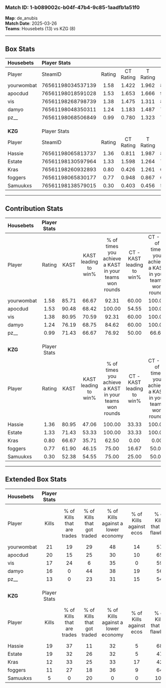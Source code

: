 ### Match ID: 1-b089002c-b04f-47b4-9c85-1aadfb1a51f0  
**Map**: de_anubis  
**Match Date**: 2025-03-26  
**Teams**: Housebets (13) vs KZG (8)  

---  

## Box Stats  

| **Housebets** | Player Stats      |        |           |          |       |       |       |         |        |      |     |
| :- | :- | :-: | :-: | :-: | :-: | :-: | :-: | :-: | :-: | :-: | :-: |
| Player        | SteamID           | Rating | CT Rating | T Rating | KAST  |  ADR  | Kills | Assists | Deaths | K/D  | HS% |
| yourwombat    | 76561198034537139 |  1.58  |   1.422   |  1.962   | 85.71 | 101.9 |  21   |    6    |   13   | 1.62 | 47  |
| apocdud       | 76561198018591028 |  1.53  |   1.653   |  1.666   | 90.48 | 96.5  |  20   |    6    |   14   | 1.43 | 45  |
| vis           | 76561198268798739 |  1.38  |   1.475   |  1.311   | 80.95 | 78.9  |  17   |    6    |   10   | 1.70 | 58  |
| damyo         | 76561198048350311 |  1.24  |   1.183   |  1.487   | 76.19 | 105.6 |  16   |    6    |   16   | 1.00 | 62  |
| pz__          | 76561198068506849 |  0.99  |   0.780   |  1.323   | 71.43 | 54.8  |  13   |    5    |   13   | 1.00 |  7  |
|               |                   |        |           |          |       |       |       |         |        |      |     |
|               |                   |        |           |          |       |       |       |         |        |      |     |
|               |                   |        |           |          |       |       |       |         |        |      |     |
| **KZG**       | Player Stats      |        |           |          |       |       |       |         |        |      |     |
| Player        | SteamID           | Rating | CT Rating | T Rating | KAST  |  ADR  | Kills | Assists | Deaths | K/D  | HS% |
| Hassie        | 76561198065813737 |  1.36  |   0.811   |  1.987   | 80.95 | 85.6  |  19   |    6    |   15   | 1.27 | 21  |
| Estate        | 76561198130597964 |  1.33  |   1.598   |  1.264   | 71.43 | 110.8 |  19   |    9    |   17   | 1.12 | 68  |
| Kras          | 76561198260932893 |  0.80  |   0.426   |  1.261   | 66.67 | 60.9  |  12   |    4    |   18   | 0.67 | 50  |
| foggers       | 76561198065830177 |  0.77  |   0.948   |  0.867   | 61.90 | 64.3  |  11   |    7    |   17   | 0.65 | 54  |
| Samuukxs      | 76561198138579015 |  0.30  |   0.403   |  0.456   | 52.38 | 47.3  |   5   |    2    |   20   | 0.25 | 20  |
---  

## Contribution Stats  

| **Housebets** | Player Stats |       |                      |                                                        |                           |                                                             |                          |                                                            |
| :- | :-: | :-: | :-: | :-: | :-: | :-: | :-: | :-: |
| Player        |    Rating    | KAST  | KAST leading to win% | % of times you achieve a KAST in your teams won rounds | CT - KAST leading to win% | CT - % of times you achieve a KAST in your teams won rounds | T - KAST leading to win% | T - % of times you achieve a KAST in your teams won rounds |
| yourwombat    |     1.58     | 85.71 |        66.67         |                         92.31                          |           60.00           |                           100.00                            |          75.00           |                           85.71                            |
| apocdud       |     1.53     | 90.48 |        68.42         |                         100.00                         |           54.55           |                           100.00                            |          87.50           |                           100.00                           |
| vis           |     1.38     | 80.95 |        70.59         |                         92.31                          |           60.00           |                           100.00                            |          85.71           |                           85.71                            |
| damyo         |     1.24     | 76.19 |        68.75         |                         84.62                          |           60.00           |                           100.00                            |          83.33           |                           71.43                            |
| pz__          |     0.99     | 71.43 |        66.67         |                         76.92                          |           50.00           |                            66.67                            |          85.71           |                           85.71                            |
|               |              |       |                      |                                                        |                           |                                                             |                          |                                                            |
|               |              |       |                      |                                                        |                           |                                                             |                          |                                                            |
|               |              |       |                      |                                                        |                           |                                                             |                          |                                                            |
| **KZG**       | Player Stats |       |                      |                                                        |                           |                                                             |                          |                                                            |
| Player        |    Rating    | KAST  | KAST leading to win% | % of times you achieve a KAST in your teams won rounds | CT - KAST leading to win% | CT - % of times you achieve a KAST in your teams won rounds | T - KAST leading to win% | T - % of times you achieve a KAST in your teams won rounds |
| Hassie        |     1.36     | 80.95 |        47.06         |                         100.00                         |           33.33           |                           100.00                            |          54.55           |                           100.00                           |
| Estate        |     1.33     | 71.43 |        53.33         |                         100.00                         |           33.33           |                           100.00                            |          66.67           |                           100.00                           |
| Kras          |     0.80     | 66.67 |        35.71         |                         62.50                          |           0.00            |                            0.00                             |          55.56           |                           83.33                            |
| foggers       |     0.77     | 61.90 |        46.15         |                         75.00                          |           16.67           |                            50.00                            |          71.43           |                           83.33                            |
| Samuukxs      |     0.30     | 52.38 |        54.55         |                         75.00                          |           25.00           |                            50.00                            |          71.43           |                           83.33                            |
---  

## Extended Box Stats  

| **Housebets** | Player Stats |                            |                            |                                    |                         |                              |                                 |        |                             |                                     |                          |                               |                            |
| :- | :-: | :-: | :-: | :-: | :-: | :-: | :-: | :-: | :-: | :-: | :-: | :-: | :-: |
| Player        |    Kills     | % of Kills that are trades | % of Kills that got traded | % of Kills against a lower economy | % of Kills against ecos | % of Kills that are flawless | % of Kills that are close duels | Deaths | % of Deaths that get traded | % of Deaths against a lower economy | % of Deaths against ecos | % of Deaths that are flawless | % of Deaths that are close |
| yourwombat    |      21      |             19             |             29             |                 48                 |           14            |              57              |                0                |   13   |             23              |                 15                  |            0             |              46               |             8              |
| apocdud       |      20      |             15             |             25             |                 30                 |           10            |              65              |                0                |   14   |             36              |                 36                  |            7             |              57               |             0              |
| vis           |      17      |             24             |             6              |                 35                 |            0            |              59              |               12                |   10   |             10              |                 20                  |            0             |              60               |             0              |
| damyo         |      16      |             0              |             44             |                 38                 |           19            |              56              |               19                |   16   |             19              |                 25                  |            0             |              56               |             13             |
| pz__          |      13      |             0              |             23             |                 31                 |           15            |              54              |                8                |   13   |              8              |                 38                  |            8             |              77               |             8              |
|               |              |                            |                            |                                    |                         |                              |                                 |        |                             |                                     |                          |                               |                            |
|               |              |                            |                            |                                    |                         |                              |                                 |        |                             |                                     |                          |                               |                            |
|               |              |                            |                            |                                    |                         |                              |                                 |        |                             |                                     |                          |                               |                            |
| **KZG**       | Player Stats |                            |                            |                                    |                         |                              |                                 |        |                             |                                     |                          |                               |                            |
| Player        |    Kills     | % of Kills that are trades | % of Kills that got traded | % of Kills against a lower economy | % of Kills against ecos | % of Kills that are flawless | % of Kills that are close duels | Deaths | % of Deaths that get traded | % of Deaths against a lower economy | % of Deaths against ecos | % of Deaths that are flawless | % of Deaths that are close |
| Hassie        |      19      |             37             |             11             |                 32                 |            5            |              68              |               11                |   15   |             33              |                 20                  |            0             |              67               |             7              |
| Estate        |      19      |             32             |             26             |                 32                 |            5            |              47              |                5                |   17   |             18              |                 18                  |            0             |              53               |             6              |
| Kras          |      12      |             33             |             25             |                 33                 |           17            |              42              |                0                |   18   |             22              |                 17                  |            0             |              61               |             0              |
| foggers       |      11      |             27             |             18             |                 36                 |            9            |              64              |                9                |   17   |             29              |                 18                  |            0             |              47               |             6              |
| Samuukxs      |      5       |             0              |             20             |                 0                  |            0            |             100              |                0                |   20   |             25              |                 25                  |            5             |              65               |             15             |
